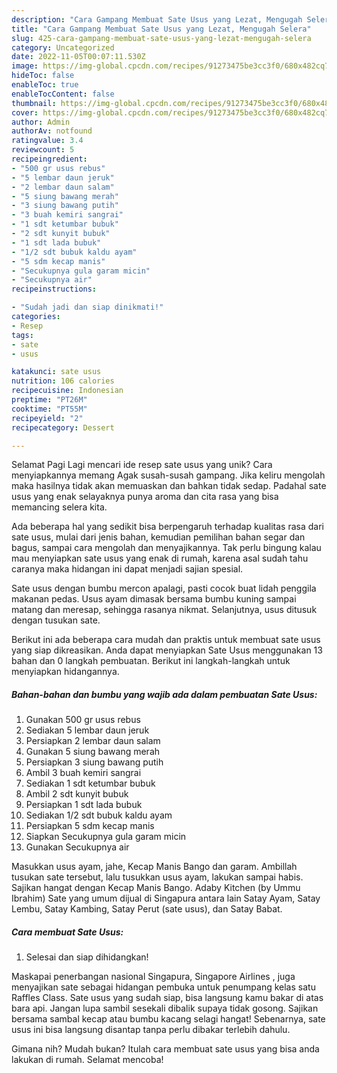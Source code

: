 ```yaml
---
description: "Cara Gampang Membuat Sate Usus yang Lezat, Mengugah Selera"
title: "Cara Gampang Membuat Sate Usus yang Lezat, Mengugah Selera"
slug: 425-cara-gampang-membuat-sate-usus-yang-lezat-mengugah-selera
category: Uncategorized
date: 2022-11-05T00:07:11.530Z
image: https://img-global.cpcdn.com/recipes/91273475be3cc3f0/680x482cq70/sate-usus-foto-resep-utama.jpg
hideToc: false
enableToc: true
enableTocContent: false
thumbnail: https://img-global.cpcdn.com/recipes/91273475be3cc3f0/680x482cq70/sate-usus-foto-resep-utama.jpg
cover: https://img-global.cpcdn.com/recipes/91273475be3cc3f0/680x482cq70/sate-usus-foto-resep-utama.jpg
author: Admin
authorAv: notfound
ratingvalue: 3.4
reviewcount: 5
recipeingredient:
- "500 gr usus rebus"
- "5 lembar daun jeruk"
- "2 lembar daun salam"
- "5 siung bawang merah"
- "3 siung bawang putih"
- "3 buah kemiri sangrai"
- "1 sdt ketumbar bubuk"
- "2 sdt kunyit bubuk"
- "1 sdt lada bubuk"
- "1/2 sdt bubuk kaldu ayam"
- "5 sdm kecap manis"
- "Secukupnya gula garam micin"
- "Secukupnya air"
recipeinstructions:

- "Sudah jadi dan siap dinikmati!"
categories:
- Resep
tags:
- sate
- usus

katakunci: sate usus 
nutrition: 106 calories
recipecuisine: Indonesian
preptime: "PT26M"
cooktime: "PT55M"
recipeyield: "2"
recipecategory: Dessert

---
```



Selamat Pagi Lagi mencari ide resep sate usus yang unik? Cara menyiapkannya memang Agak susah-susah gampang. Jika keliru mengolah maka hasilnya tidak akan memuaskan dan bahkan tidak sedap. Padahal sate usus yang enak selayaknya punya aroma dan cita rasa yang bisa memancing selera kita.


Ada beberapa hal yang sedikit bisa berpengaruh terhadap kualitas rasa dari sate usus, mulai dari jenis bahan, kemudian pemilihan bahan segar dan bagus, sampai cara mengolah dan menyajikannya. Tak perlu bingung kalau mau menyiapkan sate usus yang enak di rumah, karena asal sudah tahu caranya maka hidangan ini dapat menjadi sajian spesial.

Sate usus dengan bumbu mercon apalagi, pasti cocok buat lidah penggila makanan pedas. Usus ayam dimasak bersama bumbu kuning sampai matang dan meresap, sehingga rasanya nikmat. Selanjutnya, usus ditusuk dengan tusukan sate.


Berikut ini ada beberapa cara mudah dan praktis untuk membuat sate usus yang siap dikreasikan. Anda dapat menyiapkan Sate Usus menggunakan 13 bahan dan 0 langkah pembuatan. Berikut ini langkah-langkah untuk menyiapkan hidangannya.

<!--inarticleads1-->

##### Bahan-bahan dan bumbu yang wajib ada dalam pembuatan Sate Usus:

1. Gunakan 500 gr usus rebus
1. Sediakan 5 lembar daun jeruk
1. Persiapkan 2 lembar daun salam
1. Gunakan 5 siung bawang merah
1. Persiapkan 3 siung bawang putih
1. Ambil 3 buah kemiri sangrai
1. Sediakan 1 sdt ketumbar bubuk
1. Ambil 2 sdt kunyit bubuk
1. Persiapkan 1 sdt lada bubuk
1. Sediakan 1/2 sdt bubuk kaldu ayam
1. Persiapkan 5 sdm kecap manis
1. Siapkan Secukupnya gula garam micin
1. Gunakan Secukupnya air


Masukkan usus ayam, jahe, Kecap Manis Bango dan garam. Ambillah tusukan sate tersebut, lalu tusukkan usus ayam, lakukan sampai habis. Sajikan hangat dengan Kecap Manis Bango. Adaby Kitchen (by Ummu Ibrahim) Sate yang umum dijual di Singapura antara lain Satay Ayam, Satay Lembu, Satay Kambing, Satay Perut (sate usus), dan Satay Babat. 

<!--inarticleads2-->

##### Cara membuat Sate Usus:


1. Selesai dan siap dihidangkan!

Maskapai penerbangan nasional Singapura, Singapore Airlines , juga menyajikan sate sebagai hidangan pembuka untuk penumpang kelas satu Raffles Class. Sate usus yang sudah siap, bisa langsung kamu bakar di atas bara api. Jangan lupa sambil sesekali dibalik supaya tidak gosong. Sajikan bersama sambal kecap atau bumbu kacang selagi hangat! Sebenarnya, sate usus ini bisa langsung disantap tanpa perlu dibakar terlebih dahulu. 

Gimana nih? Mudah bukan? Itulah cara membuat sate usus yang bisa anda lakukan di rumah. Selamat mencoba!
